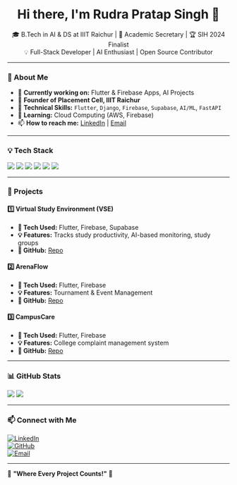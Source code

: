 <h1 align="center">Hi there, I'm Rudra Pratap Singh 👋</h1>

<p align="center">
  🎓 B.Tech in AI & DS at IIIT Raichur | 🚀 Academic Secretary | 🏆 SIH 2024 Finalist  
  <br>
  💡 Full-Stack Developer | AI Enthusiast | Open Source Contributor  
</p>

---

### 🚀 About Me  
- 🔭 **Currently working on:** Flutter & Firebase Apps, AI Projects  
- 💼 **Founder of Placement Cell, IIIT Raichur**  
- 🎯 **Technical Skills:** `Flutter`, `Django`, `Firebase`, `Supabase`, `AI/ML`, `FastAPI`  
- 🌱 **Learning:** Cloud Computing (AWS, Firebase)  
- 📫 **How to reach me:** [LinkedIn](https://www.linkedin.com/in/rudrapratap2340) | [Email](mailto:rudrapratap2340@gmail.com)  

---

### 💡 Tech Stack  
<p>
  <img src="https://img.shields.io/badge/Flutter-02569B?style=for-the-badge&logo=flutter&logoColor=white">
  <img src="https://img.shields.io/badge/Firebase-ffca28?style=for-the-badge&logo=firebase&logoColor=black">
  <img src="https://img.shields.io/badge/Python-3776AB?style=for-the-badge&logo=python&logoColor=white">
  <img src="https://img.shields.io/badge/Dart-0175C2?style=for-the-badge&logo=dart&logoColor=white">
  <img src="https://img.shields.io/badge/MongoDB-47A248?style=for-the-badge&logo=mongodb&logoColor=white">
  <img src="https://img.shields.io/badge/FastAPI-009688?style=for-the-badge&logo=fastapi&logoColor=white">
</p>

---

### 📌 Projects  
#### **1️⃣ Virtual Study Environment (VSE)**
- **📂 Tech Used:** Flutter, Firebase, Supabase  
- **💡 Features:** Tracks study productivity, AI-based monitoring, study groups  
- **🔗 GitHub:** [Repo](https://github.com/rudrapratap2340/Virtual-Study-Environment)  

#### **2️⃣ ArenaFlow**  
- **📂 Tech Used:** Flutter, Firebase  
- **💡 Features:** Tournament & Event Management  
- **🔗 GitHub:** [Repo](https://github.com/rudrapratap2340/ArenaFlow)  

#### **3️⃣ CampusCare**  
- **📂 Tech Used:** Flutter, Firebase  
- **💡 Features:** College complaint management system  
- **🔗 GitHub:** [Repo](https://github.com/rudrapratap2340/CampusCare)  

---

### 📊 GitHub Stats  
<p>
  <img src="https://github-readme-stats.vercel.app/api?username=rudrapratap2340&show_icons=true&theme=radical">
  <img src="https://github-readme-streak-stats.herokuapp.com/?user=rudrapratap2340&theme=radical">
</p>

---

### 📫 Connect with Me  
[![LinkedIn](https://img.shields.io/badge/LinkedIn-0077B5?style=for-the-badge&logo=linkedin&logoColor=white)](https://www.linkedin.com/in/rudrapratap2340)  
[![GitHub](https://img.shields.io/badge/GitHub-181717?style=for-the-badge&logo=github&logoColor=white)](https://github.com/rudrapratap2340)  
[![Email](https://img.shields.io/badge/Email-D14836?style=for-the-badge&logo=gmail&logoColor=white)](mailto:rudrapratap2340@gmail.com)  

---

🔔 **"Where Every Project Counts!"** 🚀
